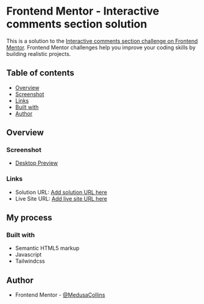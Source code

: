 # Frontend Mentor - Interactive comments section solution

This is a solution to the [Interactive comments section challenge on Frontend Mentor](https://www.frontendmentor.io/challenges/interactive-comments-section-iG1RugEG9). Frontend Mentor challenges help you improve your coding skills by building realistic projects. 


## Table of contents

- [Overview](#overview)
- [Screenshot](#screenshot)
- [Links](#links)
- [Built with](#built-with)
- [Author](#author)

## Overview

### Screenshot

- [Desktop Preview](https://res.cloudinary.com/dz209s6jk/image/upload/v1639765916/Challenges/l3cxamx1e6vpngqjtdyt.jpg)


### Links

- Solution URL: [Add solution URL here](https://github.com/MedusaCollins/Interactive-comments-section)
- Live Site URL: [Add live site URL here](https://medusacollins.github.io/Interactive-comments-section/)

## My process

### Built with

- Semantic HTML5 markup
- Javascript
- Tailwindcss



## Author

- Frontend Mentor - [@MedusaCollins](https://www.frontendmentor.io/profile/MedusaCollins)

